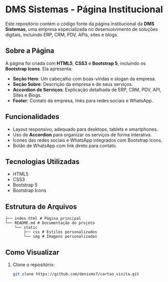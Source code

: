 # DMS Sistemas - Página Institucional

Este repositório contém o código fonte da página institucional da **DMS Sistemas**, uma empresa especializada no desenvolvimento de soluções digitais, incluindo ERP, CRM, PDV, APIs, sites e blogs.

## Sobre a Página

A página foi criada com **HTML5**, **CSS3** e **Bootstrap 5**, incluindo os **Bootstrap Icons**. Ela apresenta:

- **Seção Hero**: Um cabeçalho com boas-vindas e slogan da empresa.
- **Seção Sobre**: Descrição da empresa e de seus serviços.
- **Accordion de Serviços**: Explicação detalhada de ERP, CRM, PDV, API, Sites e Blogs.
- **Footer**: Contato da empresa, links para redes sociais e WhatsApp.

## Funcionalidades

- Layout responsivo, adequado para desktops, tablets e smartphones.
- Uso de **Accordion** para organizar os serviços de forma interativa.
- Ícones das redes sociais e WhatsApp integrados com Bootstrap Icons.
- Botão de WhatsApp com link direto para contato.

## Tecnologias Utilizadas

- HTML5
- CSS3
- Bootstrap 5
- Bootstrap Icons

## Estrutura de Arquivos
```
├── index.html # Página principal
└── README.md # Documentação do projeto
    └── static
        ├── css # Estilos personalizados
        └── img # Imagens personalizadas
```
## Como Visualizar

1. Clone o repositório:
   ```bash
   git clone https://github.com/denisms7/cartao_visita.git
